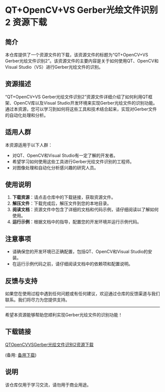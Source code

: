 # QT+OpenCV+VS Gerber光绘文件识别2 资源下载

## 简介

本仓库提供了一个资源文件的下载，该资源文件的标题为“QT+OpenCV+VS Gerber光绘文件识别2”。该资源文件的主要内容是关于如何使用QT、OpenCV和Visual Studio（VS）进行Gerber光绘文件的识别。

## 资源描述

“QT+OpenCV+VS Gerber光绘文件识别2”资源文件详细介绍了如何利用QT框架、OpenCV库以及Visual Studio开发环境来实现Gerber光绘文件的识别功能。通过本资源，您可以学习到如何将这些工具和技术结合起来，实现对Gerber文件的自动化处理和分析。

## 适用人群

本资源适用于以下人群：

- 对QT、OpenCV和Visual Studio有一定了解的开发者。
- 希望学习如何使用这些工具进行Gerber光绘文件识别的工程师。
- 对图像处理和自动化分析感兴趣的研究人员。

## 使用说明

1. **下载资源**：请点击仓库中的下载链接，获取资源文件。
2. **解压文件**：下载完成后，解压文件到您的本地目录。
3. **阅读文档**：资源文件中包含了详细的文档和代码示例，请仔细阅读以了解如何使用。
4. **运行示例**：根据文档中的指导，配置您的开发环境并运行示例代码。

## 注意事项

- 请确保您的开发环境已正确配置，包括QT、OpenCV和Visual Studio的安装。
- 在运行示例代码之前，请仔细阅读文档中的依赖项和配置说明。

## 反馈与支持

如果您在使用过程中遇到任何问题或有任何建议，欢迎通过仓库的反馈渠道与我们联系。我们将尽力为您提供支持。

---

希望本资源能够帮助您顺利实现Gerber光绘文件的识别功能！

## 下载链接
[QTOpenCVVSGerber光绘文件识别2资源下载](https://pan.quark.cn/s/5bbcb9f875c5) 

(备用: [备用下载](https://pan.baidu.com/s/1Sg2tHX9HVl2hci16RtIK5w?pwd=5cbv))

## 说明

该仓库仅用于学习交流，请勿用于商业用途。
